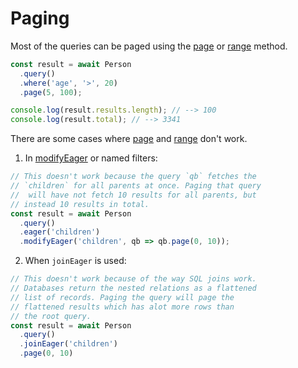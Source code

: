 # Paging

Most of the queries can be paged using the [page](https://github.com/Vincit/objection.js/tree/v1/doc/api/query-builder/other-methods.md#page) or [range](https://github.com/Vincit/objection.js/tree/v1/doc/api/query-builder/other-methods.md#range) method.

```js
const result = await Person
  .query()
  .where('age', '>', 20)
  .page(5, 100);

console.log(result.results.length); // --> 100
console.log(result.total); // --> 3341
```

There are some cases where [page](https://github.com/Vincit/objection.js/tree/v1/doc/api/query-builder/other-methods.md#page) and [range](https://github.com/Vincit/objection.js/tree/v1/doc/api/query-builder/other-methods.md#range) don't work.

1. In [modifyEager](https://github.com/Vincit/objection.js/tree/v1/doc/api/query-builder/other-methods.md#modifyeager) or named filters:

```js
// This doesn't work because the query `qb` fetches the
// `children` for all parents at once. Paging that query
//  will have not fetch 10 results for all parents, but
// instead 10 results in total.
const result = await Person
  .query()
  .eager('children')
  .modifyEager('children', qb => qb.page(0, 10));
```

2. When `joinEager` is used:

```js
// This doesn't work because of the way SQL joins work.
// Databases return the nested relations as a flattened
// list of records. Paging the query will page the
// flattened results which has alot more rows than
// the root query.
const result = await Person
  .query()
  .joinEager('children')
  .page(0, 10)
```
